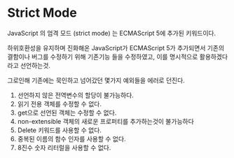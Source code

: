 # Strict Mode

JavaScript 의 엄격 모드 (strict mode) 는 ECMAScript 5에 추가된 키워드이다.

하위호환성을 유지하며 진화해온 JavaScript가 ECMAScript 5가 추가되면서 기존의 결함이나 버그를 수정하기 위해 기존기능 들을 수정하였고, 이를 명시적으로 활용하겠다 라고 선언하는것.

그로인해 기존에는 묵인하고 넘어갔던 몇가지 예외들을 에러로 던진다.

1. 선언하지 않은 전역변수의 할당이 불가능하다.
2. 읽기 전용 객체를 수정할 수 없다.
3. get으로 선언된 객체는 수정할 수 없다.
4. non-extensible 객체의 새로운 프로퍼티를 추가하는것이 불가능하다
5. Delete 키워드를 사용할 수 없다.
6. 중복된 이름의 함수 인자를 사용할 수 없다.
7. 8진수 숫자 리터럴을 사용할 수 없다.